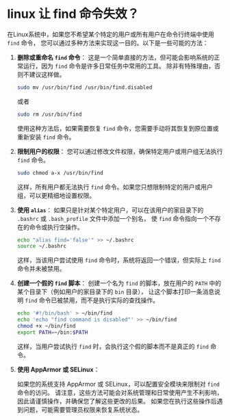 # linux 让 find 命令失效？

在Linux系统中，如果您不希望某个特定的用户或所有用户在命令行终端中使用 `find` 命令，
您可以通过多种方法来实现这一目的。以下是一些可能的方法：

1. **删除或重命名 `find` 命令**：
   这是一个简单直接的方法，但可能会影响系统的正常运行，因为 `find` 命令是许多日常任务中常用的工具。
   除非有特殊理由，否则不建议这样做。

   ```bash
   sudo mv /usr/bin/find /usr/bin/find.disabled
   ```

   或者

   ```bash
   sudo rm /usr/bin/find
   ```

   使用这种方法后，如果需要恢复 `find` 命令，您需要手动将其恢复到原位置或重新安装 `find` 命令。

2. **限制用户的权限**：
   您可以通过修改文件权限，确保特定用户或用户组无法执行 `find` 命令。

   ```bash
   sudo chmod a-x /usr/bin/find
   ```

   这样，所有用户都无法执行 `find` 命令。如果您只想限制特定的用户或用户组，可以更精细地设置权限。

3. **使用 `alias`**：
   如果只是针对某个特定用户，可以在该用户的家目录下的 `.bashrc` 或 `.bash_profile` 文件中添加一个别名，
   使 `find` 命令指向一个不存在的命令或执行空操作。

   ```bash
   echo "alias find='false'" >> ~/.bashrc
   source ~/.bashrc
   ```

   这样，当该用户尝试使用 `find` 命令时，系统将返回一个错误，但实际上 `find` 命令并未被禁用。

4. **创建一个假的 `find` 脚本**：
   创建一个名为 `find` 的脚本，放在用户的 `PATH` 中的某个目录下（例如用户的家目录下的 `bin` 目录），
   让这个脚本打印一条消息说明 `find` 命令已被禁用，而不是执行实际的查找操作。

   ```bash
   echo '#!/bin/bash' > ~/bin/find
   echo 'echo "find command is disabled"' >> ~/bin/find
   chmod +x ~/bin/find
   export PATH=~/bin:$PATH
   ```

   这样，当用户尝试执行 `find` 时，会执行这个假的脚本而不是真正的 `find` 命令。

5. **使用 AppArmor 或 SELinux**：

   如果您的系统支持 AppArmor 或 SELinux，可以配置安全模块来限制对 `find` 命令的访问。
   请注意，这些方法可能会对系统管理和日常使用产生不利影响，因此请谨慎操作，并确保您了解这些更改的后果。
   如果您在执行这些操作后遇到问题，可能需要管理员权限来恢复系统状态。
